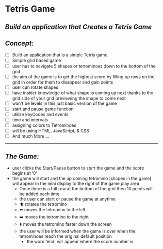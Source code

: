 # Tetris Game
<!-- can have readme preview open as well to see how it will appear -->
<!-- ## this is a sub heading -->
## *Build an application that Creates a Tetris Game* 


## *Concept:*
<!-- - this is a bullet -->
- [ ] Build an application that is a simple Tetris game
- [ ] Simple grid based game 
- [ ] user has to navigate 5 shapes or tetrominoes down to the bottom of the grid 
- [ ] the aim of the game is to get the highest score by filling up rows on the grid in order for them to disappear and gain points
- [ ] user can rotate shapes 
- [ ] have insider knowledge of what shape is coming up next thanks to the grid side of your grid previewing the shape to come next
- [ ] won't be levels in this just basic version of the game 
- [ ] start and pause game function
- [ ] utilize keyCodes and events
- [ ] time and intervals
- [ ] assigning colors to Tetrominoes
- [ ] will be using HTML, JavaScript, & CSS 
- [ ] And much More ...
***
## *The Game:* 

- user clicks the Start/Pause button to start the game and the score begins at '0'
- the game will start and the up coming tetromino [shapes in the game] will appear in the mini display to the right of the game play area 
    - Once there is a full row at the bottom of the grid then 10 points will be added each time
    - the user can start or pause the game at anytime
    - ⬆️ rotates the tetromino
    - ⬅️ moves the tetromino to the left 
    - ➡️ moves the tetromino to the right 
    - ⬇️ moves the tetromino faster down the screen
    - the user will be informed when the game is over when the tetrominoes reach the original default position
        - the word 'end' will appear where the score number is 




